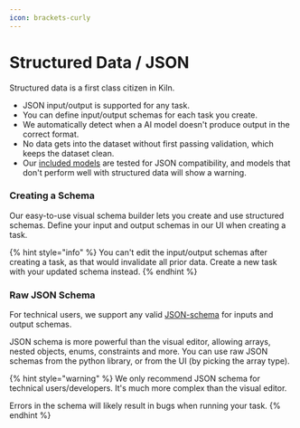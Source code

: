 ```yaml
---
icon: brackets-curly
---
```


# Structured Data / JSON

Structured data is a first class citizen in Kiln. &#x20;

* JSON input/output is supported for any task.
* You can define input/output schemas for each task you create.
* We automatically detect when a AI model doesn't produce output in the correct format.
* No data gets into the dataset without first passing validation, which keeps the dataset clean.
* Our [included models](models-and-ai-providers.md#included-models-recommended) are tested for JSON compatibility, and models that don't perform well with structured data will show a warning.

### Creating a Schema

Our easy-to-use visual schema builder lets you create and use structured schemas. Define your input and output schemas in our UI when creating a task.

{% hint style="info" %}
You can't edit the input/output schemas after creating a task, as that would invalidate all prior data. Create a new task with your updated schema instead.
{% endhint %}

### Raw JSON Schema

For technical users, we support any valid [JSON-schema](https://json-schema.org) for inputs and output schemas.

JSON schema is more powerful than the visual editor, allowing arrays, nested objects, enums, constraints and more. You can use raw JSON schemas from the python library, or from the UI (by picking the array type).

{% hint style="warning" %}
We only recommend JSON schema for technical users/developers. It's much more complex than the visual editor.

Errors in the schema will likely result in bugs when running your task.
{% endhint %}
